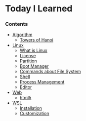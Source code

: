 Today I Learned
===============

### Contents

-	[Algorithm](/Algorithm)
	-	[Towers of Hanoi](/Algorithm/Towers-of-Hanoi.md)
-	[Linux](Linux/)
	-	[What is Linux](Linux/What-is-Linux.md)
	-	[License](Linux/License.md)
	-	[Partition](Linux/Partition.md)
	-	[Boot Manager](Linux/Boot-Manager.md)
	-	[Commands about File System](Linux/Commands-about-File-System.md)
	-	[Shell](Linux/Shell.md)
	-	[Process Management](Linux/Process-Management.md)
	-	[Editor](Linux/Editor.md)
-	[Web](Web/)
	-	[html5](Web/html5.md)
-	[WSL](WSL/)
	-	[Installation](WSL/Installation.md)
	-	[Customization](WSL/Customization.md)
